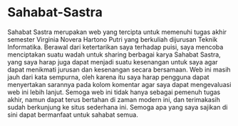 # Sahabat-Sastra
Sahabat Sastra merupakan web yang tercipta untuk memenuhi tugas akhir semester Virginia Novera Hartono Putri yang berkuliah dijurusan Teknik Informatika. Berawal dari ketertarikan saya terhadap puisi, saya mencoba menciptakan suatu wadah untuk sharing berbagai karya Sahabat Sastra, yang saya harap juga dapat menjadi suatu kesenangan untuk saya agar dapat menikmati jurusan dan kesenangan secara bersamaan.  Web ini masih jauh dari kata sempurna, oleh karena itu saya harap pengguna dapat menyertakan sarannya pada kolom komentar agar saya dapat mengevaluasi web ini lebih lanjut. Semoga web ini tidak hanya sebagai pemenuh tugas akhir, namun dapat terus bertahan di zaman modern ini, dan terimakasih sudah berkunjung ke situs sederhana ini. Semoga apa yang saya sajikan di sini dapat bermanfaat untuk sahabat semua.
